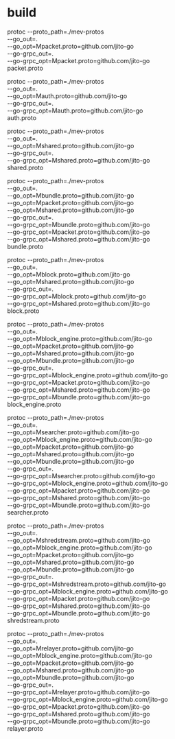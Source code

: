 # build

protoc --proto_path=./mev-protos \
--go_out=. \
--go_opt=Mpacket.proto=github.com/jito-go \
--go-grpc_out=. \
--go-grpc_opt=Mpacket.proto=github.com/jito-go \
packet.proto

protoc --proto_path=./mev-protos \
--go_out=. \
--go_opt=Mauth.proto=github.com/jito-go \
--go-grpc_out=. \
--go-grpc_opt=Mauth.proto=github.com/jito-go \
auth.proto

protoc --proto_path=./mev-protos \
--go_out=. \
--go_opt=Mshared.proto=github.com/jito-go \
--go-grpc_out=. \
--go-grpc_opt=Mshared.proto=github.com/jito-go \
shared.proto

protoc --proto_path=./mev-protos \
--go_out=. \
--go_opt=Mbundle.proto=github.com/jito-go \
--go_opt=Mpacket.proto=github.com/jito-go \
--go_opt=Mshared.proto=github.com/jito-go \
--go-grpc_out=. \
--go-grpc_opt=Mbundle.proto=github.com/jito-go \
--go-grpc_opt=Mpacket.proto=github.com/jito-go \
--go-grpc_opt=Mshared.proto=github.com/jito-go \
bundle.proto

protoc --proto_path=./mev-protos \
--go_out=. \
--go_opt=Mblock.proto=github.com/jito-go \
--go_opt=Mshared.proto=github.com/jito-go \
--go-grpc_out=. \
--go-grpc_opt=Mblock.proto=github.com/jito-go \
--go-grpc_opt=Mshared.proto=github.com/jito-go \
block.proto

protoc --proto_path=./mev-protos \
--go_out=. \
--go_opt=Mblock_engine.proto=github.com/jito-go \
--go_opt=Mpacket.proto=github.com/jito-go \
--go_opt=Mshared.proto=github.com/jito-go \
--go_opt=Mbundle.proto=github.com/jito-go \
--go-grpc_out=. \
--go-grpc_opt=Mblock_engine.proto=github.com/jito-go \
--go-grpc_opt=Mpacket.proto=github.com/jito-go \
--go-grpc_opt=Mshared.proto=github.com/jito-go \
--go-grpc_opt=Mbundle.proto=github.com/jito-go \
block_engine.proto

protoc --proto_path=./mev-protos \
--go_out=. \
--go_opt=Msearcher.proto=github.com/jito-go \
--go_opt=Mblock_engine.proto=github.com/jito-go \
--go_opt=Mpacket.proto=github.com/jito-go \
--go_opt=Mshared.proto=github.com/jito-go \
--go_opt=Mbundle.proto=github.com/jito-go \
--go-grpc_out=. \
--go-grpc_opt=Msearcher.proto=github.com/jito-go \
--go-grpc_opt=Mblock_engine.proto=github.com/jito-go \
--go-grpc_opt=Mpacket.proto=github.com/jito-go \
--go-grpc_opt=Mshared.proto=github.com/jito-go \
--go-grpc_opt=Mbundle.proto=github.com/jito-go \
searcher.proto

protoc --proto_path=./mev-protos \
--go_out=. \
--go_opt=Mshredstream.proto=github.com/jito-go \
--go_opt=Mblock_engine.proto=github.com/jito-go \
--go_opt=Mpacket.proto=github.com/jito-go \
--go_opt=Mshared.proto=github.com/jito-go \
--go_opt=Mbundle.proto=github.com/jito-go \
--go-grpc_out=. \
--go-grpc_opt=Mshredstream.proto=github.com/jito-go \
--go-grpc_opt=Mblock_engine.proto=github.com/jito-go \
--go-grpc_opt=Mpacket.proto=github.com/jito-go \
--go-grpc_opt=Mshared.proto=github.com/jito-go \
--go-grpc_opt=Mbundle.proto=github.com/jito-go \
shredstream.proto

protoc --proto_path=./mev-protos \
--go_out=. \
--go_opt=Mrelayer.proto=github.com/jito-go \
--go_opt=Mblock_engine.proto=github.com/jito-go \
--go_opt=Mpacket.proto=github.com/jito-go \
--go_opt=Mshared.proto=github.com/jito-go \
--go_opt=Mbundle.proto=github.com/jito-go \
--go-grpc_out=. \
--go-grpc_opt=Mrelayer.proto=github.com/jito-go \
--go-grpc_opt=Mblock_engine.proto=github.com/jito-go \
--go-grpc_opt=Mpacket.proto=github.com/jito-go \
--go-grpc_opt=Mshared.proto=github.com/jito-go \
--go-grpc_opt=Mbundle.proto=github.com/jito-go \
relayer.proto
